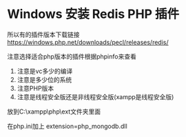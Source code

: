# Windows 安装 Redis PHP 插件

所以有的插件版本下载链接
https://windows.php.net/downloads/pecl/releases/redis/

注意选择适合php版本的插件根据phpinfo来查看
1. 注意是vc多少的编译
2. 注意是多少位的系统
3. 注意PHP版本
4. 注意是线程安全版还是非线程安全版(xampp是线程安全版)

放到C:\xampp\php\ext文件夹里面

在php.ini加上
extension=php_mongodb.dll


